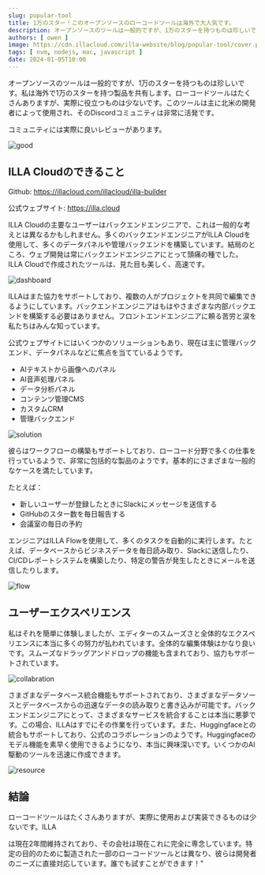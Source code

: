 ```yaml
---
slug: popular-tool
title: 1万のスター！このオープンソースのローコードツールは海外で大人気です。
description: オープンソースのツールは一般的ですが、1万のスターを持つものは珍しいです。
authors: [ owen ]
image: https://cdn.illacloud.com/illa-website/blog/popular-tool/cover.png
tags: [ nvm, nodejs, mac, javascript ]
date: 2024-01-05T10:00
---
```


オープンソースのツールは一般的ですが、1万のスターを持つものは珍しいです。私は海外で1万のスターを持つ製品を共有します。ローコードツールはたくさんありますが、実際に役立つものは少ないです。このツールは主に北米の開発者によって使用され、そのDiscordコミュニティは非常に活発です。

コミュニティには実際に良いレビューがあります。

![good](https://cdn.illacloud.com/illa-website/blog/popular-tool/good.png)

## ILLA Cloudのできること

Github: https://illacloud.com/illacloud/illa-builder

公式ウェブサイト: https://illa.cloud

ILLA Cloudの主要なユーザーはバックエンドエンジニアで、これは一般的な考えとは異なるかもしれません。多くのバックエンドエンジニアがILLA Cloudを使用して、多くのデータパネルや管理バックエンドを構築しています。結局のところ、ウェブ開発は常にバックエンドエンジニアにとって頭痛の種でした。ILLA Cloudで作成されたツールは、見た目も美しく、高速です。

![dashboard](https://cdn.illacloud.com/illa-website/blog/popular-tool/dashboard.png)

ILLAはまた協力をサポートしており、複数の人がプロジェクトを共同で編集できるようにしています。バックエンドエンジニアはもはやさまざまな内部バックエンドを構築する必要はありません。フロントエンドエンジニアに頼る苦労と涙を私たちはみんな知っています。

公式ウェブサイトにはいくつかのソリューションもあり、現在は主に管理バックエンド、データパネルなどに焦点を当てているようです。

- AIテキストから画像へのパネル
- AI音声処理パネル
- データ分析パネル
- コンテンツ管理CMS
- カスタムCRM
- 管理バックエンド

![solution](https://cdn.illacloud.com/illa-website/blog/popular-tool/solution.png)

彼らはワークフローの構築もサポートしており、ローコード分野で多くの仕事を行っているようで、非常に包括的な製品のようです。基本的にさまざまな一般的なケースを満たしています。

たとえば：
- 新しいユーザーが登録したときにSlackにメッセージを送信する
- GitHubのスター数を毎日報告する
- 会議室の毎日の予約

エンジニアはILLA Flowを使用して、多くのタスクを自動的に実行します。たとえば、データベースからビジネスデータを毎日読み取り、Slackに送信したり、CI/CDレポートシステムを構築したり、特定の警告が発生したときにメールを送信したりします。

![flow](https://cdn.illacloud.com/illa-website/blog/popular-tool/flow.jpeg)

## ユーザーエクスペリエンス

私はそれを簡単に体験しましたが、エディターのスムーズさと全体的なエクスペリエンスに本当に多くの努力が払われています。全体的な編集体験はかなり良いです。スムーズなドラッグアンドドロップの機能も含まれており、協力もサポートされています。

![collabration](https://cdn.illacloud.com/illa-website/blog/popular-tool/team.gif)

さまざまなデータベース統合機能もサポートされており、さまざまなデータソースとデータベースからの迅速なデータの読み取りと書き込みが可能です。バックエンドエンジニアにとって、さまざまなサービスを統合することは本当に悪夢です。この場合、ILLAはすでにその作業を行っています。また、Huggingfaceとの統合もサポートしており、公式のコラボレーションのようです。Huggingfaceのモデル機能を素早く使用できるようになり、本当に興味深いです。いくつかのAI駆動のツールを迅速に作成できます。

![resource](https://cdn.illacloud.com/illa-website/blog/popular-tool/resource.png)

## 結論

ローコードツールはたくさんありますが、実際に使用および実装できるものは少ないです。ILLA

は現在2年間維持されており、その会社は現在これに完全に専念しています。特定の目的のために製造された一部のローコードツールとは異なり、彼らは開発者のニーズに直接対応しています。誰でも試すことができます！"